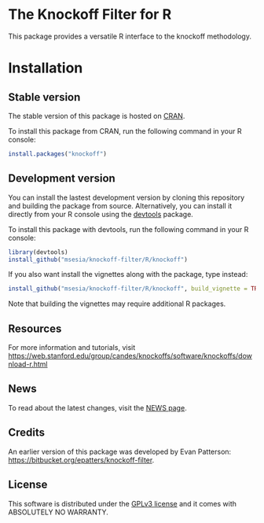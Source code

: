 The Knockoff Filter for R
==========================

This package provides a versatile R interface to the knockoff methodology.

# Installation

## Stable version

The stable version of this package is hosted on [CRAN](https://cran.r-project.org/package=knockoff). 

To install this package from CRAN, run the following command in your R console:
```r
install.packages("knockoff")
```

## Development version

You can install the lastest development version by cloning this repository and building the package from source. Alternatively, you can install it directly from your R console using the [devtools](https://CRAN.R-project.org/package=devtools) package.

To install this package with devtools, run the following command in your R console:

```r
library(devtools)
install_github("msesia/knockoff-filter/R/knockoff")
```

If you also want install the vignettes along with the package, type instead:

```r
install_github("msesia/knockoff-filter/R/knockoff", build_vignette = TRUE)
```

Note that building the vignettes may require additional R packages.

## Resources
For more information and tutorials, visit
https://web.stanford.edu/group/candes/knockoffs/software/knockoffs/download-r.html

## News

To read about the latest changes, visit the [NEWS page](knockoff/NEWS).

## Credits

An earlier version of this package was developed by Evan Patterson: https://bitbucket.org/epatters/knockoff-filter.

## License

This software is distributed under the [GPLv3 license](https://www.gnu.org/licenses/gpl-3.0.en.html) and it comes with ABSOLUTELY NO WARRANTY.